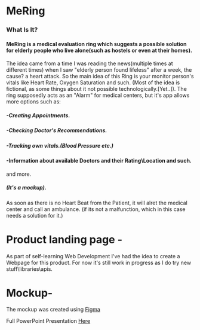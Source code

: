 # MeRing

### What Is It?
#### MeRing is a medical evaluation ring which suggests a possible solution for elderly people who live alone(such as hostels or even at their homes).

The idea came from a time I was reading the news(multiple times at different times) when I saw "elderly person found lifeless" after a week, the cause? a heart attack.
So the main idea of this Ring is your monitor person's vitals like Heart Rate, Oxygen Saturation and such.
(Most of the idea is fictional, as some things about it not possible technologically.[Yet..]).
The ring supposedly acts as an "Alarm" for medical centers, but it's app allows more options such as:

##### -Creating Appointments.
##### -Checking Doctor's Recommendations.
##### -Tracking own vitals.(Blood Pressure etc.)
#### -Information about available Doctors and their Rating\Location and such.
and more.
##### (It's a mockup).

As soon as there is no Heart Beat from the Patient, it will alret the medical center and call an ambulance.
(if its not a malfunction, which in this case needs a solution for it.)

# Product landing page - 
As part of self-learning Web Development I've had the idea to create a Webpage for this product.
For now it's still work in progress as I do try new stuff\libraries\apis.


# Mockup-
The mockup was created using [Figma](https://www.figma.com/)

Full PowerPoint Presentation [Here](https://github.com/vladpr31/MeRing/blob/main/IoT.pdf)
